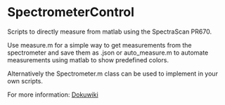 # SpectrometerControl

Scripts to directly measure from matlab using the SpectraScan PR670.

Use measure.m for a simple way to get measurements from the spectrometer and save them as .json or auto_measure.m to automate measurements using matlab to show predefined colors.

Alternatively the Spectrometer.m class can be used to implement in your own scripts. 

For more information: [Dokuwiki](https://vfx-web.hdm-stuttgart.de/dokuwiki/doku.php?id=led:vermessen)
